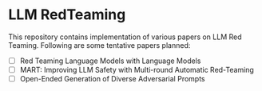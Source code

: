 # LLM RedTeaming
This repository contains implementation of various papers on LLM Red Teaming. Following are some tentative papers planned:

- [ ] Red Teaming Language Models with Language Models  
- [ ] MART: Improving LLM Safety with Multi-round Automatic Red-Teaming  
- [ ] Open-Ended Generation of Diverse Adversarial Prompts

